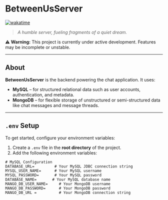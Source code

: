 # BetweenUsServer
[![wakatime](https://wakatime.com/badge/github/aiyu-ayaan/BetweenUs.svg)](https://wakatime.com/badge/github/aiyu-ayaan/BetweenUs)

> *A humble server, fueling fragments of a quiet dream.*

⚠️ **Warning:** This project is currently under active development. Features may be incomplete or unstable.

---

## About

**BetweenUsServer** is the backend powering the chat application. It uses:

* **MySQL** – for structured relational data such as user accounts, authentication, and metadata.
* **MongoDB** – for flexible storage of unstructured or semi-structured data like chat messages and message threads.

---

## `.env` Setup

To get started, configure your environment variables:

1. Create a `.env` file in the **root directory** of the project.
2. Add the following environment variables:

```dotenv
# MySQL Configuration
DATABASE_URL=         # Your MySQL JDBC connection string
MYSQL_USER_NAME=      # Your MySQL username
MYSQL_PASSWORD=       # Your MySQL password
DATABASE_NAME=       # Your MySQL database name
MANGO_DB_USER_NAME=     # Your MongoDB username
MANGO_DB_PASSWORD=      # Your MongoDB password
MANGO_DB_URL =          # Your MongoDB connection string
```